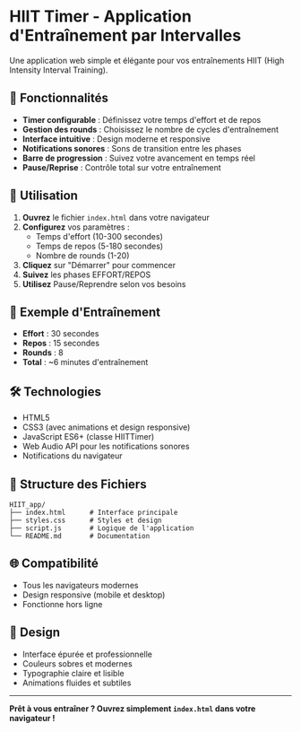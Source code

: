 # HIIT Timer - Application d'Entraînement par Intervalles

Une application web simple et élégante pour vos entraînements HIIT (High Intensity Interval Training).

## 🚀 Fonctionnalités

- **Timer configurable** : Définissez votre temps d'effort et de repos
- **Gestion des rounds** : Choisissez le nombre de cycles d'entraînement
- **Interface intuitive** : Design moderne et responsive
- **Notifications sonores** : Sons de transition entre les phases
- **Barre de progression** : Suivez votre avancement en temps réel
- **Pause/Reprise** : Contrôle total sur votre entraînement

## 📱 Utilisation

1. **Ouvrez** le fichier `index.html` dans votre navigateur
2. **Configurez** vos paramètres :
   - Temps d'effort (10-300 secondes)
   - Temps de repos (5-180 secondes)
   - Nombre de rounds (1-20)
3. **Cliquez** sur "Démarrer" pour commencer
4. **Suivez** les phases EFFORT/REPOS
5. **Utilisez** Pause/Reprendre selon vos besoins

## 🎯 Exemple d'Entraînement

- **Effort** : 30 secondes
- **Repos** : 15 secondes
- **Rounds** : 8
- **Total** : ~6 minutes d'entraînement

## 🛠️ Technologies

- HTML5
- CSS3 (avec animations et design responsive)
- JavaScript ES6+ (classe HIITTimer)
- Web Audio API pour les notifications sonores
- Notifications du navigateur

## 📁 Structure des Fichiers

```
HIIT_app/
├── index.html      # Interface principale
├── styles.css      # Styles et design
├── script.js       # Logique de l'application
└── README.md       # Documentation
```

## 🌐 Compatibilité

- Tous les navigateurs modernes
- Design responsive (mobile et desktop)
- Fonctionne hors ligne

## 🎨 Design

- Interface épurée et professionnelle
- Couleurs sobres et modernes
- Typographie claire et lisible
- Animations fluides et subtiles

---

**Prêt à vous entraîner ? Ouvrez simplement `index.html` dans votre navigateur !**
